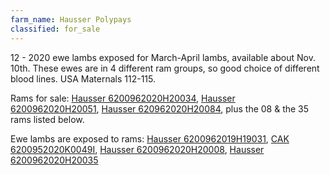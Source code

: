 ```yaml
---
farm_name: Hausser Polypays
classified: for_sale
---
```


12 - 2020 ewe lambs exposed for March-April lambs, available about Nov. 10th.  These ewes are in 4 different ram groups, so good choice of different blood lines. USA Maternals 112-115.

Rams for sale: [Hausser 6200962020H20034](http://nsipsearch.nsip.org/#!/details/6200962020H20034), [Hausser 6200962020H20051](http://nsipsearch.nsip.org/#!/details/6200962020H20051), [Hausser 620962020H20084](http://nsipsearch.nsip.org/#!/details/620962020H20084), plus the 08 & the 35 rams listed below.

Ewe lambs are exposed to rams: [Hausser 6200962019H19031](http://nsipsearch.nsip.org/#!/details/6200962019H19031), [CAK 6200952020K0049I](http://nsipsearch.nsip.org/#!/details/6200952020K0049I), [Hausser 6200962020H20008](http://nsipsearch.nsip.org/#!/details/6200962020H20008), [Hausser 6200962020H20035](http://nsipsearch.nsip.org/#!/details/6200962020H20035)
